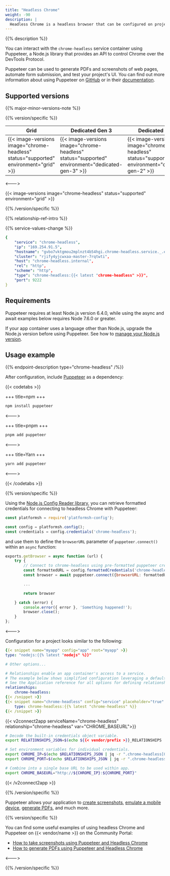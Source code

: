 ```yaml
---
title: "Headless Chrome"
weight: -90
description: |
  Headless Chrome is a headless browser that can be configured on projects like any other service on {{% vendor/name %}}.
---
```


{{% description %}}

You can interact with the `chrome-headless` service container using Puppeteer, a Node.js library that provides an API to control Chrome over the DevTools Protocol.

Puppeteer can be used to generate PDFs and screenshots of web pages, automate form submission, and test your project's UI. You can find out more information about using Puppeteer on [GitHub](https://github.com/GoogleChrome/puppeteer) or in their [documentation](https://pptr.dev/).

## Supported versions

{{% major-minor-versions-note %}}

{{% version/specific %}}
<!-- Platform.sh -->

<table>
    <thead>
        <tr>
            <th>Grid</th>
            <th>Dedicated Gen 3</th>
            <th>Dedicated Gen 2</th>
        </tr>
    </thead>
    <tbody>
        <tr>
            <td>{{< image-versions image="chrome-headless" status="supported" environment="grid" >}}</td>
            <td>{{< image-versions image="chrome-headless" status="supported" environment="dedicated-gen-3" >}}</td>
            <td>{{< image-versions image="chrome-headless" status="supported" environment="dedicated-gen-2" >}}</thd>
        </tr>
    </tbody>
</table>

<--->
<!-- Upsun -->

{{< image-versions image="chrome-headless" status="supported" environment="grid" >}}

{{% /version/specific %}}

{{% relationship-ref-intro %}}

{{% service-values-change %}}

```yaml
{
    "service": "chrome-headless",
    "ip": "169.254.91.5",
    "hostname": "gvbo7vktgmou2mplnzt4b54hgi.chrome-headless.service._.eu-3.{{< vendor/urlraw "hostname" >}}",
    "cluster": "rjify4yjcwxaa-master-7rqtwti",
    "host": "chrome-headless.internal",
    "rel": "http",
    "scheme": "http",
    "type": "chrome-headless:{{< latest "chrome-headless" >}}",
    "port": 9222
}
```

## Requirements

Puppeteer requires at least Node.js version 6.4.0, while using the async and await examples below requires Node 7.6.0 or greater.

If your app container uses a language other than Node.js, upgrade the Node.js version before using Puppeteer.
See how to [manage your Node.js version](../languages/nodejs/node-version.md).

## Usage example

{{% endpoint-description type="chrome-headless" /%}}

After configuration, include [Puppeteer](https://www.npmjs.com/package/puppeteer) as a dependency:

{{< codetabs >}}

+++
title=npm
+++

```bash
npm install puppeteer
```

<--->

+++
title=pnpm
+++

```bash
pnpm add puppeteer
```

<--->

+++
title=Yarn
+++

```bash
yarn add puppeteer
```

<--->

{{< /codetabs >}}

{{% version/specific %}}
<!-- Platform.sh -->

Using the [Node.js Config Reader library](../development/variables/use-variables.md#access-variables-in-your-app), you can retrieve formatted credentials for connecting to headless Chrome with Puppeteer:

```js
const platformsh = require('platformsh-config');

const config = platformsh.config();
const credentials = config.credentials('chrome-headless');
```

and use them to define the `browserURL` parameter of `puppeteer.connect()` within an `async` function:

```js
exports.getBrowser = async function (url) {
    try {
        // Connect to chrome-headless using pre-formatted puppeteer credentials
        const formattedURL = config.formattedCredentials('chrome-headless', 'puppeteer');
        const browser = await puppeteer.connect({browserURL: formattedURL});

        ...

        return browser

    } catch (error) {
        console.error({ error }, 'Something happened!');
        browser.close();
    }
};
```

<--->
<!-- Upsun -->

Configuration for a project looks similar to the following:

```yaml {configFile="app"}
{{< snippet name="myapp" config="app" root="myapp" >}}
type: "nodejs:{{% latest "nodejs" %}}"

# Other options...

# Relationships enable an app container's access to a service.
# The example below shows simplified configuration leveraging a default service (identified from the relationship name) and a default endpoint.
# See the Application reference for all options for defining relationships and endpoints.
relationships:
    chrome-headless: 
{{< /snippet >}}
{{< snippet name="chrome-headless" config="service" placeholder="true" >}}
    type: chrome-headless:{{% latest "chrome-headless" %}}
{{< /snippet >}}
```

{{< v2connect2app serviceName="chrome-headless" relationship="chrome-headless" var="CHROME_BASEURL">}}

```bash {location="myapp/.environment"}
# Decode the built-in credentials object variable.
export RELATIONSHIPS_JSON=$(echo ${{< vendor/prefix >}}_RELATIONSHIPS | base64 --decode)

# Set environment variables for individual credentials.
export CHROME_IP=$(echo $RELATIONSHIPS_JSON | jq -r ".chrome-headless[0].ip")
export CHROME_PORT=$(echo $RELATIONSHIPS_JSON | jq -r ".chrome-headless[0].port")

# Combine into a single base URL to be used within app.
export CHROME_BASEURL="http://${CHROME_IP}:${CHROME_PORT}"
```

{{< /v2connect2app >}}

{{% /version/specific %}}

Puppeteer allows your application to [create screenshots](https://pptr.dev/#?product=Puppeteer&version=v13.0.1&show=api-pagescreenshotoptions), [emulate a mobile device](https://pptr.dev/#?product=Puppeteer&version=v13.0.1&show=api-pageemulateoptions), [generate PDFs](https://pptr.dev/#?product=Puppeteer&version=v13.0.1&show=api-pagepdfoptions), and much more.

{{% version/specific %}}
<!-- Platform.sh -->

You can find some useful examples of using headless Chrome and Puppeteer on {{< vendor/name >}} on the Community Portal:

* [How to take screenshots using Puppeteer and Headless Chrome](https://community.platform.sh/t/how-to-take-screenshots-using-puppeteer-and-headless-chrome/305)
* [How to generate PDFs using Puppeteer and Headless Chrome](https://community.platform.sh/t/how-to-generate-pdfs-using-puppeteer-and-headless-chrome/306)


<--->
<!-- Upsun -->

{{% /version/specific %}}
